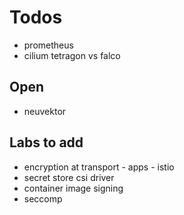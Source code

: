 # Todos

- prometheus
- cilium tetragon vs falco

## Open

- neuvektor

## Labs to add

- encryption at transport - apps - istio
- secret store csi driver
- container image signing
- seccomp
